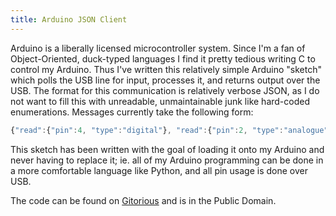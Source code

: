 ```yaml
---
title: Arduino JSON Client
---
```

Arduino is a liberally licensed microcontroller system. Since I'm a fan of Object-Oriented, duck-typed languages I find it pretty tedious writing C to control my Arduino. Thus I've written this relatively simple Arduino "sketch" which polls the USB line for input, processes it, and returns output over the USB. The format for this communication is relatively verbose JSON, as I do not want to fill this with unreadable, unmaintainable junk like hard-coded enumerations. Messages currently take the following form:

```javascript
{"read":{"pin":4, "type":"digital"}, "read":{"pin":2, "type":"analogue"}, "write":{"pin":3, "type":"digital", "value":1}}
```

This sketch has been written with the goal of loading it onto my Arduino and never having to replace it; ie. all of my Arduino programming can be done in a more comfortable language like Python, and all pin usage is done over USB.

The code can be found on [Gitorious](https://gitorious.org/arduino-json-client) and is in the Public Domain.
